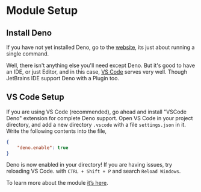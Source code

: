 # Module Setup

## Install Deno

If you have not yet installed Deno, go to the [website](https://deno.land), its just about running a single command.

Well, there isn't anything else you'll need except Deno. But it's good to have an IDE, or just Editor, and in this case, [VS Code](https://code.visualstudio.com/) serves very well. Though JetBrains IDE support Deno with a Plugin too.

## VS Code Setup

If you are using VS Code (recommended), go ahead and install "VSCode Deno" extension for complete Deno support.
Open VS Code in your project directory, and add a new directory `.vscode` with a file `settings.json` in it.
Write the following contents into the file,

```json
{
    "deno.enable": true
}
```

Deno is now enabled in your directory! If you are having issues, try reloading VS Code. with `CTRL + Shift + P` and search `Reload Windows`.

To learn more about the module [it’s here](./module/simple).
